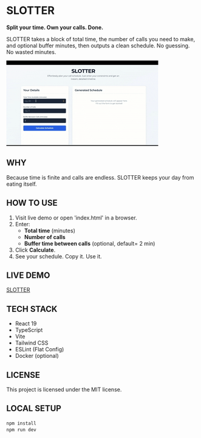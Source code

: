 # SLOTTER 

**Split your time. Own your calls. Done.**

SLOTTER takes a block of total time, the number of calls you need to make, and optional buffer minutes, then outputs a clean schedule. No guessing. No wasted minutes.

![SLOTTER DEMO](images/demo.gif)




## WHY

Because time is finite and calls are endless. SLOTTER keeps your day from eating itself.




## HOW TO USE

1. Visit live demo or open 'index.html' in a browser.
2. Enter:
     - **Total time** (minutes)
     - **Number of calls**
     - **Buffer time between calls** (optional, default= 2 min)
3. Click **Calculate**.
4. See your schedule. Copy it. Use it.




## LIVE DEMO

[SLOTTER](https://slotter.vercel.app)




## TECH STACK

- React 19
- TypeScript
- Vite
- Tailwind CSS
- ESLint (Flat Config)
- Docker (optional)




## LICENSE

This project is licensed under the MIT license.




## LOCAL SETUP

```bash
npm install
npm run dev





